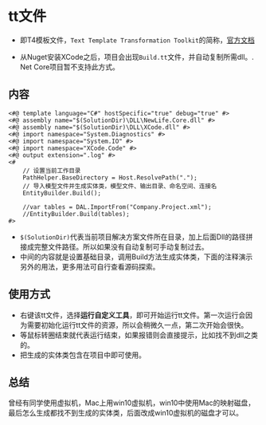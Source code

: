 # tt文件

- 即T4模板文件，`Text Template Transformation Toolkit`的简称，[官方文档](https://docs.microsoft.com/zh-cn/visualstudio/modeling/code-generation-and-t4-text-templates?view=vs-2017)

- 从Nuget安装XCode之后，项目会出现`Build.tt`文件，并自动复制所需dll。. Net Core项目暂不支持此方式。

## 内容

```t4
<#@ template language="C#" hostSpecific="true" debug="true" #>
<#@ assembly name="$(SolutionDir)\DLL\NewLife.Core.dll" #>
<#@ assembly name="$(SolutionDir)\DLL\XCode.dll" #>
<#@ import namespace="System.Diagnostics" #>
<#@ import namespace="System.IO" #>
<#@ import namespace="XCode.Code" #>
<#@ output extension=".log" #>
<#
    // 设置当前工作目录
	PathHelper.BaseDirectory = Host.ResolvePath(".");
	// 导入模型文件并生成实体类，模型文件、输出目录、命名空间、连接名
	EntityBuilder.Build();

	//var tables = DAL.ImportFrom("Company.Project.xml");
	//EntityBuilder.Build(tables);
#>
```

- `$(SolutionDir)`代表当前项目解决方案文件所在目录，加上后面Dll的路径拼接成完整文件路径。所以如果没有自动复制可手动复制过去。
- 中间的内容就是设置基础目录，调用Build方法生成实体类，下面的注释演示另外的用法，更多用法可自行查看源码探索。

## 使用方式

- 右键该tt文件，选择**运行自定义工具**，即可开始运行tt文件。第一次运行会因为需要初始化运行tt文件的资源，所以会稍微久一点，第二次开始会很快。
- 等鼠标转圈结束就代表运行结束，如果报错则会直接提示，比如找不到dll之类的。
- 把生成的实体类包含在项目中即可使用。

## 总结

曾经有同学使用虚拟机，Mac上用win10虚拟机，win10中使用Mac的映射磁盘，最后怎么生成都找不到生成的实体类，后面改成win10虚拟机的磁盘才可以。